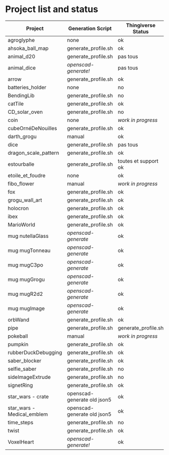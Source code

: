 # Project list and status

| Project                    | Generation Script           | Thingiverse Status   |
|----------------------------|-----------------------------|----------------------|
| agroglyphe                 | none                        | ok                   |
| ahsoka_ball_map            | generate_profile.sh         | ok                   |
| animal_d20                 | generate_profile.sh         | pas tous             |
| animal_dice                | *openscad-generate!*        | pas tous             |
| arrow                      | generate_profile.sh         | ok                   |
| batteries_holder           | none                        | no                   |
| BendingLib                 | generate_profile.sh         | no                   |
| catTile                    | generate_profile.sh         | ok                   |
| CD_solar_oven              | generate_profile.sh         | no                   |
| coin                       | none                        | *work in progress*   |
| cubeOrnéDeNouilles         | generate_profile.sh         | ok                   |
| darth_grogu                | manual                      | ok                   |
| dice                       | generate_profile.sh         | pas tous             |
| dragon_scale_pattern       | generate_profile.sh         | ok                   |
| estourballe                | generate_profile.sh         | toutes et support ok |
| etoile_et_foudre           | none                        | ok                   |
| fibo_flower                | manual                      | *work in progress*   |
| fox                        | generate_profile.sh         | ok                   |
| grogu_wall_art             | generate_profile.sh         | ok                   |
| holocron                   | generate_profile.sh         | ok                   |
| ibex                       | generate_profile.sh         | ok                   |
| MarioWorld                 | generate_profile.sh         | ok                   |
| mug nutellaGlass           | *openscad-generate*         | ok                   |
| mug mugTonneau             | *openscad-generate*         | ok                   |
| mug mugC3po                | *openscad-generate*         | ok                   |
| mug mugGrogu               | *openscad-generate*         | ok                   |
| mug mugR2d2                | *openscad-generate*         | ok                   |
| mug mugImage               | *openscad-generate*         | ok                   |
| orbWand                    | generate_profile.sh         | ok                   |
| pipe                       | generate_profile.sh         | generate_profile.sh  |
| pokeball                   | manual                      | *work in progress*   |
| pumpkin                    | generate_profile.sh         | ok                   |
| rubberDuckDebugging        | generate_profile.sh         | ok                   |
| saber_blocker              | generate_profile.sh         | ok                   |
| selfie_saber               | generate_profile.sh         | no                   |
| sideImageExtrude           | generate_profile.sh         | no                   |
| signetRing                 | generate_profile.sh         | ok                   |
| star_wars - crate          | openscad-generate old json5 | ok                   |
| star_wars - Medical_emblem | openscad-generate old json5 | ok                   |
| time_steps                 | generate_profile.sh         | no                   |
| twist                      | generate_profile.sh         | ok                   |
| VoxelHeart                 | *openscad-generate!*        | ok                   |
